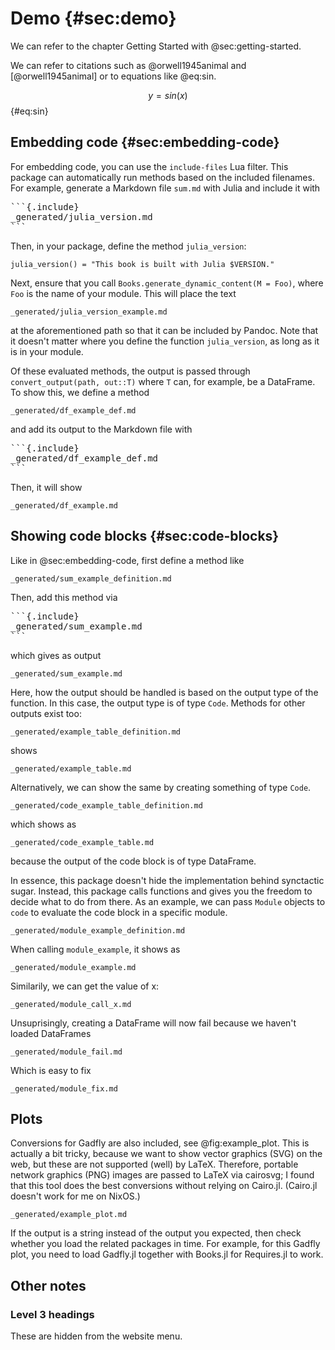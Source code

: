 # Demo {#sec:demo}

We can refer to the chapter Getting Started with @sec:getting-started.

We can refer to citations such as @orwell1945animal and [@orwell1945animal] or to equations like @eq:sin.

$$ y = sin(x) $$ {#eq:sin}

## Embedding code {#sec:embedding-code}

For embedding code, you can use the `include-files` Lua filter.
This package can automatically run methods based on the included filenames.
For example, generate a Markdown file `sum.md` with Julia and include it with

<pre>
```{.include}
_generated/julia_version.md
```
</pre>

Then, in your package, define the method `julia_version`:
```
julia_version() = "This book is built with Julia $VERSION."
```

Next, ensure that you call `Books.generate_dynamic_content(M = Foo)`, where `Foo` is the name of your module.
This will place the text 

```{.include}
_generated/julia_version_example.md
```

at the aforementioned path so that it can be included by Pandoc.
Note that it doesn't matter where you define the function `julia_version`, as long as it is in your module.

Of these evaluated methods, the output is passed through `convert_output(path, out::T)` where `T` can, for example, be a DataFrame.
To show this, we define a method

```{.include}
_generated/df_example_def.md
```

and add its output to the Markdown file with

<pre>
```{.include}
_generated/df_example_def.md
```
</pre>

Then, it will show

```{.include}
_generated/df_example.md
```

## Showing code blocks {#sec:code-blocks}

Like in @sec:embedding-code, first define a method like

```{.include}
_generated/sum_example_definition.md
```

Then, add this method via

<pre>
```{.include}
_generated/sum_example.md
```
</pre>

which gives as output

```{.include}
_generated/sum_example.md
```

Here, how the output should be handled is based on the output type of the function.
In this case, the output type is of type `Code`.
Methods for other outputs exist too:

```{.include}
_generated/example_table_definition.md
```

shows

```{.include}
_generated/example_table.md
```

Alternatively, we can show the same by creating something of type `Code`.

```{.include}
_generated/code_example_table_definition.md
```

which shows as

```{.include}
_generated/code_example_table.md
```

because the output of the code block is of type DataFrame.

In essence, this package doesn't hide the implementation behind synctactic sugar.
Instead, this package calls functions and gives you the freedom to decide what to do from there.
As an example, we can pass `Module` objects to `code` to evaluate the code block in a specific module.

```{.include}
_generated/module_example_definition.md
```

When calling `module_example`, it shows as

```{.include}
_generated/module_example.md
```

Similarily, we can get the value of x:

```{.include}
_generated/module_call_x.md
```

Unsuprisingly, creating a DataFrame will now fail because we haven't loaded DataFrames

```{.include}
_generated/module_fail.md
```

Which is easy to fix

```{.include}
_generated/module_fix.md
```

## Plots

Conversions for Gadfly are also included, see @fig:example_plot.
This is actually a bit tricky, because we want to show vector graphics (SVG) on the web, but these are not supported (well) by LaTeX.
Therefore, portable network graphics (PNG) images are passed to LaTeX via cairosvg;
I found that this tool does the best conversions without relying on Cairo.jl.
(Cairo.jl doesn't work for me on NixOS.)

```{.include}
_generated/example_plot.md
```

If the output is a string instead of the output you expected, then check whether you load the related packages in time.
For example, for this Gadfly plot, you need to load Gadfly.jl together with Books.jl for Requires.jl to work.

## Other notes

### Level 3 headings

These are hidden from the website menu.
